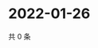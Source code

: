 # 2022-01-26

共 0 条

<!-- BEGIN WEIBO -->
<!-- 最后更新时间 Wed Jan 26 2022 00:21:49 GMT+0800 (China Standard Time) -->

<!-- END WEIBO -->
